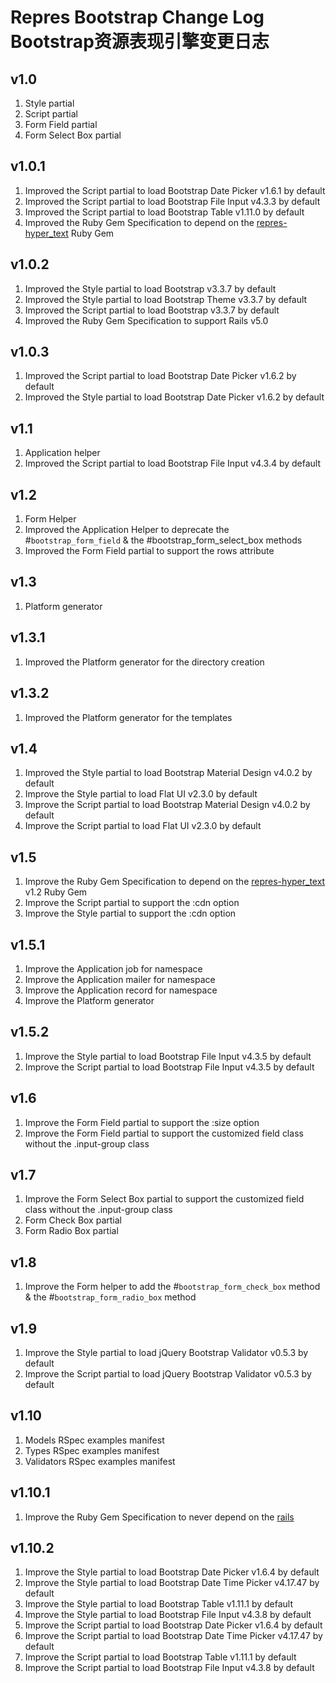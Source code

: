 # Repres Bootstrap Change Log Bootstrap资源表现引擎变更日志

## v1.0
1. Style partial
2. Script partial
3. Form Field partial
4. Form Select Box partial

## v1.0.1
1. Improved the Script partial to load Bootstrap Date Picker v1.6.1 by default
2. Improved the Script partial to load Bootstrap File Input v4.3.3 by default
3. Improved the Script partial to load Bootstrap Table v1.11.0 by default
4. Improved the Ruby Gem Specification to depend on the [repres-hyper_text](https://github.com/topbitdu/repres-hyper_text) Ruby Gem

## v1.0.2
1. Improved the Style partial to load Bootstrap v3.3.7 by default
2. Improved the Style partial to load Bootstrap Theme v3.3.7 by default
3. Improved the Script partial to load Bootstrap v3.3.7 by default
4. Improved the Ruby Gem Specification to support Rails v5.0

## v1.0.3
1. Improved the Script partial to load Bootstrap Date Picker v1.6.2 by default
2. Improved the Style partial to load Bootstrap Date Picker v1.6.2 by default

## v1.1
1. Application helper
2. Improved the Script partial to load Bootstrap File Input v4.3.4 by default

## v1.2
1. Form Helper
2. Improved the Application Helper to deprecate the #``bootstrap_form_field`` & the #bootstrap_form_select_box methods
3. Improved the Form Field partial to support the rows attribute

## v1.3
1. Platform generator

## v1.3.1
1. Improved the Platform generator for the directory creation

## v1.3.2
1. Improved the Platform generator for the templates

## v1.4
1. Improved the Style partial to load Bootstrap Material Design v4.0.2 by default
2. Improve the Style partial to load Flat UI v2.3.0 by default
3. Improve the Script partial to load Bootstrap Material Design v4.0.2 by default
4. Improve the Script partial to load Flat UI v2.3.0 by default

## v1.5
1. Improve the Ruby Gem Specification to depend on the [repres-hyper_text](https://github.com/topbitdu/repres-hyper_text) v1.2 Ruby Gem
2. Improve the Script partial to support the :cdn option
3. Improve the Style partial to support the :cdn option

## v1.5.1
1. Improve the Application job for namespace
2. Improve the Application mailer for namespace
3. Improve the Application record for namespace
4. Improve the Platform generator

## v1.5.2
1. Improve the Style partial to load Bootstrap File Input v4.3.5 by default
2. Improve the Script partial to load Bootstrap File Input v4.3.5 by default

## v1.6
1. Improve the Form Field partial to support the :size option
2. Improve the Form Field partial to support the customized field class without the .input-group class

## v1.7
1. Improve the Form Select Box partial to support the customized field class without the .input-group class
2. Form Check Box partial
3. Form Radio Box partial

## v1.8
1. Improve the Form helper to add the #``bootstrap_form_check_box`` method & the #``bootstrap_form_radio_box`` method

## v1.9
1. Improve the Style partial to load jQuery Bootstrap Validator v0.5.3 by default
2. Improve the Script partial to load jQuery Bootstrap Validator v0.5.3 by default

## v1.10
1. Models RSpec examples manifest
2. Types RSpec examples manifest
3. Validators RSpec examples manifest

## v1.10.1
1. Improve the Ruby Gem Specification to never depend on the [rails](https://github.com/rails/rails)

## v1.10.2
1. Improve the Style partial to load Bootstrap Date Picker v1.6.4 by default
2. Improve the Style partial to load Bootstrap Date Time Picker v4.17.47 by default
3. Improve the Style partial to load Bootstrap Table v1.11.1 by default
4. Improve the Style partial to load Bootstrap File Input v4.3.8 by default
5. Improve the Script partial to load Bootstrap Date Picker v1.6.4 by default
6. Improve the Script partial to load Bootstrap Date Time Picker v4.17.47 by default
7. Improve the Script partial to load Bootstrap Table v1.11.1 by default
8. Improve the Script partial to load Bootstrap File Input v4.3.8 by default
